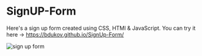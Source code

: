 # SignUP-Form

Here's a sign up form created using CSS, HTMl & JavaScript.
You can try it here -> https://bdukov.github.io/SignUp-Form/

![sign up form](https://github.com/BDukov/SignUp-Form/assets/107854265/f92187a1-eef2-497c-8085-90d754a4f485)
